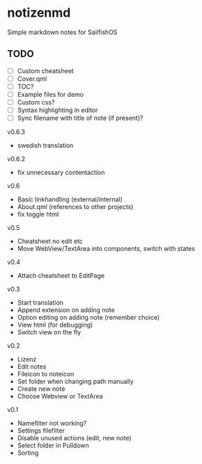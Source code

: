 # notizenmd
Simple markdown notes for SailfishOS

## TODO
- [ ] Custom cheatsheet
- [ ] Cover.qml
- [ ] TOC?
- [ ] Example files for demo
- [ ] Custom css?
- [ ] Syntax highlighting in editor
- [ ] Sync filename with title of note (if present)?

v0.6.3
- swedish translation

v0.6.2
- fix unnecessary contentaction

v0.6
- Basic linkhandling (external/internal)
- About.qml (references to other projects)
- fix toggle html

v0.5
- Cheatsheet no edit etc
- Move WebView/TextArea into components, switch with states


v0.4
- Attach cheatsheet to EditPage

v0.3
- Start translation
- Append extension on adding note
- Option editing on adding note (remember choice)
- View html (for debugging)
- Switch view on the fly

v0.2
- Lizenz
- Edit notes
- Fileicon to noteicon
- Set folder when changing path manually
- Create new note
- Choose Webview or TextArea

v0.1

- Namefilter not working?
- Settings filefilter
- Disable unused actions (edit, new note)
- Select folder in Pulldown
- Sorting

